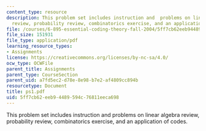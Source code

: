 ```yaml
---
content_type: resource
description: This problem set includes instruction and  problems on linear algebra
  review, probability review, combinatorics exercise, and an application of codes.
file: /courses/6-895-essential-coding-theory-fall-2004/5ff7cb62eeb94489594c76811eeca698_ps1.pdf
file_size: 151931
file_type: application/pdf
learning_resource_types:
- Assignments
license: https://creativecommons.org/licenses/by-nc-sa/4.0/
ocw_type: OCWFile
parent_title: Assignments
parent_type: CourseSection
parent_uid: a7fd5ec2-d78e-8e98-b7e2-af4809cc894b
resourcetype: Document
title: ps1.pdf
uid: 5ff7cb62-eeb9-4489-594c-76811eeca698
---
```

This problem set includes instruction and  problems on linear algebra review, probability review, combinatorics exercise, and an application of codes.